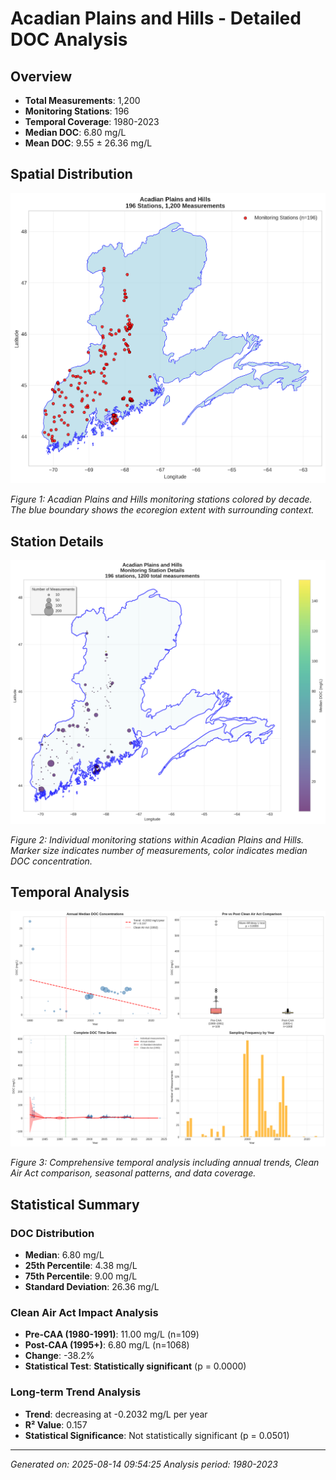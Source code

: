 # Acadian Plains and Hills - Detailed DOC Analysis

## Overview
- **Total Measurements**: 1,200
- **Monitoring Stations**: 196
- **Temporal Coverage**: 1980-2023
- **Median DOC**: 6.80 mg/L
- **Mean DOC**: 9.55 ± 26.36 mg/L

## Spatial Distribution

![Ecoregion Overview](Acadian_Plains_and_Hills_overview_map.png)

*Figure 1: Acadian Plains and Hills monitoring stations colored by decade. The blue boundary shows the ecoregion extent with surrounding context.*

## Station Details

![Station Details](Acadian_Plains_and_Hills_stations.png)

*Figure 2: Individual monitoring stations within Acadian Plains and Hills. Marker size indicates number of measurements, color indicates median DOC concentration.*

## Temporal Analysis

![Time Series Analysis](Acadian_Plains_and_Hills_timeseries.png)

*Figure 3: Comprehensive temporal analysis including annual trends, Clean Air Act comparison, seasonal patterns, and data coverage.*

## Statistical Summary

### DOC Distribution
- **Median**: 6.80 mg/L
- **25th Percentile**: 4.38 mg/L  
- **75th Percentile**: 9.00 mg/L
- **Standard Deviation**: 26.36 mg/L

### Clean Air Act Impact Analysis

- **Pre-CAA (1980-1991)**: 11.00 mg/L (n=109)
- **Post-CAA (1995+)**: 6.80 mg/L (n=1068)
- **Change**: -38.2%
- **Statistical Test**: **Statistically significant** (p = 0.0000)

### Long-term Trend Analysis

- **Trend**: decreasing at -0.2032 mg/L per year
- **R² Value**: 0.157
- **Statistical Significance**: Not statistically significant (p = 0.0501)


---
*Generated on: 2025-08-14 09:54:25*
*Analysis period: 1980-2023*
